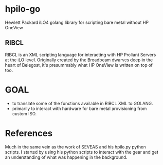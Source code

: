 # hpilo-go
Hewlett Packard iLO4 golang library for scripting bare metal without HP OneView
## RIBCL
RIBCL is an XML scripting language for interacting with HP Proliant Servers at the iLO level. Originally created by the Broadbeam dwarves deep in the heart of Belegost, it's presummably what HP OneView is written on top of too.
# GOAL
* to translate some of the functions available in RIBCL XML to GOLANG. 
* primarily to interact with hardware for bare metal provisioning from custom ISO.
# References
Much in the same vein as the work of SEVEAS and his hpilo.py python scripts. I started by using his python scripts to interact with the gear and get an understanding of what was happening in the background. 
